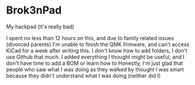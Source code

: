 # Brok3nPad
My hackpad (it's really bad)

I spent no less than 12 hours on this, and due to family related issues (divorced parents) I'm unable to finish the QMK firmware, and can't access KiCad for a week after writing this.
I don't know how to add folders, I don't use Github that much.
I added everything I thought might be useful, and I don't have time to add a BOM or learn how to
Honestly, I'm just glad that people who saw what I was doing as they walked by thought I was smart because they didn't understand what I was doing (neither did I)

